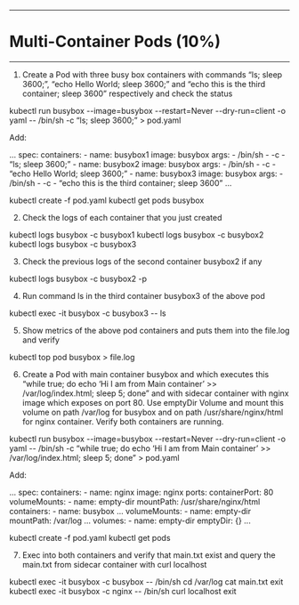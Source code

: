 ----------------------------
# Multi-Container Pods (10%)
----------------------------

1. Create a Pod with three busy box containers with commands “ls; sleep 3600;”, “echo Hello World; sleep 3600;” and “echo this is the third container; sleep 3600” respectively and check the status

kubectl run busybox --image=busybox --restart=Never --dry-run=client -o yaml -- /bin/sh -c “ls; sleep 3600;” > pod.yaml

Add:

...
spec:
    containers:
    - name: busybox1
      image: busybox
      args:
      - /bin/sh
      - -c
      - “ls; sleep 3600;”
    - name: busybox2
      image: busybox
      args:
      - /bin/sh
      - -c
      - “echo Hello World; sleep 3600;”
    - name: busybox3
      image: busybox
      args:
      - /bin/sh
      - -c
      - “echo this is the third container; sleep 3600”
...

kubectl create -f pod.yaml
kubectl get pods busybox

2. Check the logs of each container that you just created

kubectl logs busybox -c busybox1
kubectl logs busybox -c busybox2
kubectl logs busybox -c busybox3

3. Check the previous logs of the second container busybox2 if any

kubectl logs busybox -c busybox2 -p

4. Run command ls in the third container busybox3 of the above pod

kubectl exec -it busybox -c busybox3 -- ls

5. Show metrics of the above pod containers and puts them into the file.log and verify

kubectl top pod busybox > file.log

6. Create a Pod with main container busybox and which executes this “while true; do echo ‘Hi I am from Main container’ >> /var/log/index.html; sleep 5; done” and with sidecar container with nginx image which exposes on port 80. Use emptyDir Volume and mount this volume on path /var/log for busybox and on path /usr/share/nginx/html for nginx container. Verify both containers are running.

kubectl run busybox --image=busybox --restart=Never --dry-run=client -o yaml -- /bin/sh -c “while true; do echo ‘Hi I am from Main container’ >> /var/log/index.html; sleep 5; done” > pod.yaml

Add:

...
spec:
    containers:
    - name: nginx
      image: nginx
      ports:
        containerPort: 80
      volumeMounts:
      - name: empty-dir
        mountPath: /usr/share/nginx/html
    containers:
    - name: busybox
      ...
      volumeMounts:
      - name: empty-dir
        mountPath: /var/log
...
    volumes:
    - name: empty-dir
      emptyDir: {}
...

kubectl create -f pod.yaml
kubectl get pods

7. Exec into both containers and verify that main.txt exist and query the main.txt from sidecar container with curl localhost

kubectl exec -it busybox -c busybox -- /bin/sh
cd /var/log
cat main.txt
exit
kubectl exec -it busybox -c nginx -- /bin/sh
curl localhost
exit